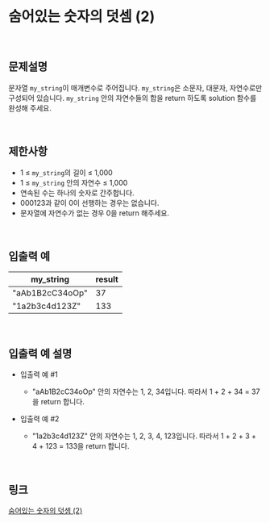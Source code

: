 # 숨어있는 숫자의 덧셈 (2)

<br>

## 문제설명
문자열 `my_string`이 매개변수로 주어집니다. `my_string`은 소문자, 대문자, 자연수로만 구성되어 있습니다. `my_string` 안의 자연수들의 합을 return 하도록 solution 함수를 완성해 주세요.

<br>

## 제한사항
- 1 ≤ `my_string`의 길이 ≤ 1,000
- 1 ≤ `my_string` 안의 자연수 ≤ 1,000
- 연속된 수는 하나의 숫자로 간주합니다.
- 000123과 같이 0이 선행하는 경우는 없습니다.
- 문자열에 자연수가 없는 경우 0을 return 해주세요.

<br>

## 입출력 예
| my_string | result |
|---|---|
| "aAb1B2cC34oOp" | 37 |
| "1a2b3c4d123Z" | 133 |

<br>

## 입출력 예 설명
- 입출력 예 #1
    - "aAb1B2cC34oOp" 안의 자연수는 1, 2, 34입니다. 따라서 1 + 2 + 34 = 37을 return 합니다.

- 입출력 예 #2
    - "1a2b3c4d123Z" 안의 자연수는 1, 2, 3, 4, 123입니다. 따라서 1 + 2 + 3 + 4 + 123 = 133을 return 합니다.

<br>

## 링크
[숨어있는 숫자의 덧셈 (2)](https://school.programmers.co.kr/learn/courses/30/lessons/120864)

